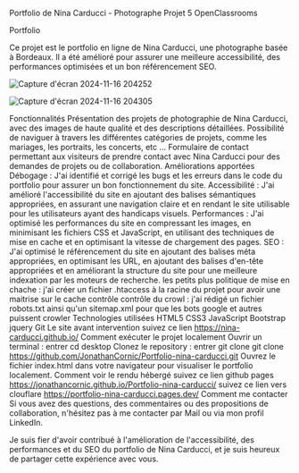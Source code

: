 Portfolio de Nina Carducci - Photographe
Projet 5 OpenClassrooms

Portfolio

Ce projet est le portfolio en ligne de Nina Carducci, une photographe basée à Bordeaux. Il a été amélioré pour assurer une meilleure accessibilité, des performances optimisées et un bon référencement SEO.

![Capture d'écran 2024-11-16 204252](https://github.com/user-attachments/assets/409696a0-cb29-42c7-b886-881ec235941f)

![Capture d'écran 2024-11-16 204305](https://github.com/user-attachments/assets/39ae456b-1782-46d2-8fc4-ac09b6061bfd)


Fonctionnalités
Présentation des projets de photographie de Nina Carducci, avec des images de haute qualité et des descriptions détaillées.
Possibilité de naviguer à travers les différentes catégories de projets, comme les mariages, les portraits, les concerts, etc ...
Formulaire de contact permettant aux visiteurs de prendre contact avec Nina Carducci pour des demandes de projets ou de collaboration.
Améliorations apportées
Débogage : J'ai identifié et corrigé les bugs et les erreurs dans le code du portfolio pour assurer un bon fonctionnement du site.
Accessibilité : J'ai amélioré l'accessibilité du site en ajoutant des balises sémantiques appropriées, en assurant une navigation claire et en rendant le site utilisable pour les utilisateurs ayant des handicaps visuels.
Performances : J'ai optimisé les performances du site en compressant les images, en minimisant les fichiers CSS et JavaScript, en utilisant des techniques de mise en cache et en optimisant la vitesse de chargement des pages.
SEO : J'ai optimisé le référencement du site en ajoutant des balises méta appropriées, en optimisant les URL, en ajoutant des balises d'en-tête appropriées et en améliorant la structure du site pour une meilleure indexation par les moteurs de recherche.
les petits plus
politique de mise en chache : j'ai créer un fichier .htaccess à la racine du projet pour avoir une maitrise sur le cache contrôle
contrôle du crowl : j'ai rédigé un fichier robots.txt ainsi qu'un sitemap.xml pour que les bots google et autres puissent crowler
Technologies utilisées
HTML5
CSS3
JavaScript
Bootstrap
jquery
Git
Le site avant intervention
suivez ce lien https://nina-carducci.github.io/
Comment exécuter le projet localement
Ouvrir un terminal : entrer cd desktop
Clonez le repository : entrer git clone git clone https://github.com/JonathanCornic/Portfolio-nina-carducci.git
Ouvrez le fichier index.html dans votre navigateur pour visualiser le portfolio localement.
Comment voir le rendu hébergé
suivez ce lien github pages https://jonathancornic.github.io/Portfolio-nina-carducci/
suivez ce lien vers clouflare https://portfolio-nina-carducci.pages.dev/
Comment me contacter
Si vous avez des questions, des commentaires ou des propositions de collaboration, n'hésitez pas à me contacter par Mail ou via mon profil LinkedIn.

Je suis fier d'avoir contribué à l'amélioration de l'accessibilité, des performances et du SEO du portfolio de Nina Carducci, et je suis heureux de partager cette expérience avec vous.
